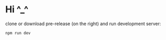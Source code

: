 # Hi ^_^

clone or download pre-release (on the right) and run development server:

```
npm run dev
```


